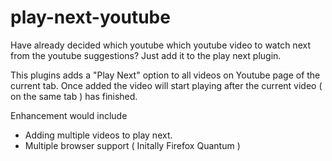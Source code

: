 # play-next-youtube
Have already decided which youtube which youtube video to watch next from the youtube suggestions? Just add it to the play next plugin.

This plugins adds a "Play Next" option to all videos on Youtube page of the current tab. Once added the video will start playing after the current video ( on the same tab ) has finished.

Enhancement would include 
- Adding multiple videos to play next.
- Multiple browser support ( Initally Firefox Quantum )
